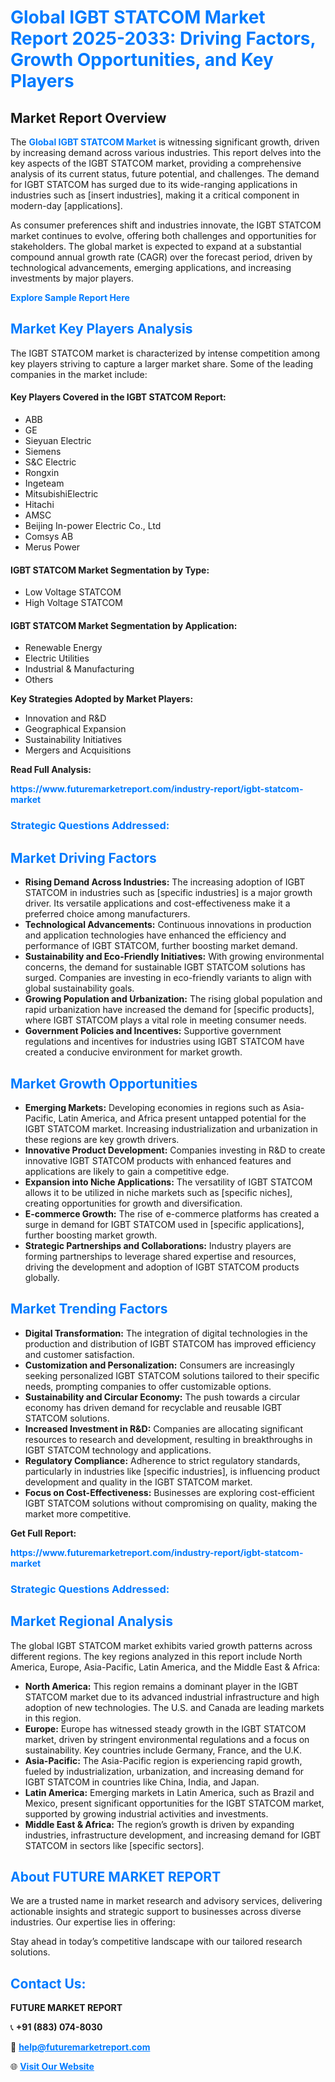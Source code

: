 <h1 style="color: #007BFF;">Global IGBT STATCOM Market Report 2025-2033: Driving Factors, Growth Opportunities, and Key Players</h1>

<section id="overview">
<h2>Market Report Overview</h2>
<p>The <a href="https://www.futuremarketreport.com/industry-report/igbt-statcom-market" style="color: #007BFF; text-decoration: none;"><strong>Global IGBT STATCOM Market</strong></a> is witnessing significant growth, driven by increasing demand across various industries. This report delves into the key aspects of the IGBT STATCOM market, providing a comprehensive analysis of its current status, future potential, and challenges. The demand for IGBT STATCOM has surged due to its wide-ranging applications in industries such as [insert industries], making it a critical component in modern-day [applications].</p>
<p>As consumer preferences shift and industries innovate, the IGBT STATCOM market continues to evolve, offering both challenges and opportunities for stakeholders. The global market is expected to expand at a substantial compound annual growth rate (CAGR) over the forecast period, driven by technological advancements, emerging applications, and increasing investments by major players.</p>
</section>

<section id="overview">
<p><a href="https://www.futuremarketreport.com/request-sample/reportId=82034" style="color: #007BFF; text-decoration: none;"><strong>Explore Sample Report Here</strong></a></p>
</section>

<section id="key-players">
<h2 style="color: #007BFF;">Market Key Players Analysis</h2>
<p>The IGBT STATCOM market is characterized by intense competition among key players striving to capture a larger market share. Some of the leading companies in the market include:</p>
<h4>Key Players Covered in the IGBT STATCOM Report:</h4>
<ul><li>ABB</li><li>GE</li><li>Sieyuan Electric</li><li>Siemens</li><li>S&amp;C Electric</li><li>Rongxin</li><li>Ingeteam</li><li>MitsubishiElectric</li><li>Hitachi</li><li>AMSC</li><li>Beijing In-power Electric Co., Ltd</li><li>Comsys AB</li><li>Merus Power</li></ul>
<h4>IGBT STATCOM Market Segmentation by Type:</h4>
<ul><li>Low Voltage STATCOM</li><li>High Voltage STATCOM</li></ul>

<h4>IGBT STATCOM Market Segmentation by Application:</h4>
<ul><li>Renewable Energy</li><li>Electric Utilities</li><li>Industrial &amp; Manufacturing</li><li>Others</li></ul>
<p><strong>Key Strategies Adopted by Market Players:</strong></p>
<ul>
<li>Innovation and R&D</li>
<li>Geographical Expansion</li>
<li>Sustainability Initiatives</li>
<li>Mergers and Acquisitions</li>
</ul>
</section>

<section>
<p><strong>Read Full Analysis: </strong></p><a href="https://www.futuremarketreport.com/industry-report/igbt-statcom-market" style="color: #007BFF; text-decoration: none;"><strong>https://www.futuremarketreport.com/industry-report/igbt-statcom-market</strong></a>
<h3 style="color: #007BFF;">Strategic Questions Addressed:</h3>
</section>

<section id="driving-factors">
<h2 style="color: #007BFF;">Market Driving Factors</h2>
<ul>
<li><strong>Rising Demand Across Industries:</strong> The increasing adoption of IGBT STATCOM in industries such as [specific industries] is a major growth driver. Its versatile applications and cost-effectiveness make it a preferred choice among manufacturers.</li>
<li><strong>Technological Advancements:</strong> Continuous innovations in production and application technologies have enhanced the efficiency and performance of IGBT STATCOM, further boosting market demand.</li>
<li><strong>Sustainability and Eco-Friendly Initiatives:</strong> With growing environmental concerns, the demand for sustainable IGBT STATCOM solutions has surged. Companies are investing in eco-friendly variants to align with global sustainability goals.</li>
<li><strong>Growing Population and Urbanization:</strong> The rising global population and rapid urbanization have increased the demand for [specific products], where IGBT STATCOM plays a vital role in meeting consumer needs.</li>
<li><strong>Government Policies and Incentives:</strong> Supportive government regulations and incentives for industries using IGBT STATCOM have created a conducive environment for market growth.</li>
</ul>
</section>

<section id="growth-opportunities">
<h2 style="color: #007BFF;">Market Growth Opportunities</h2>
<ul>
<li><strong>Emerging Markets:</strong> Developing economies in regions such as Asia-Pacific, Latin America, and Africa present untapped potential for the IGBT STATCOM market. Increasing industrialization and urbanization in these regions are key growth drivers.</li>
<li><strong>Innovative Product Development:</strong> Companies investing in R&D to create innovative IGBT STATCOM products with enhanced features and applications are likely to gain a competitive edge.</li>
<li><strong>Expansion into Niche Applications:</strong> The versatility of IGBT STATCOM allows it to be utilized in niche markets such as [specific niches], creating opportunities for growth and diversification.</li>
<li><strong>E-commerce Growth:</strong> The rise of e-commerce platforms has created a surge in demand for IGBT STATCOM used in [specific applications], further boosting market growth.</li>
<li><strong>Strategic Partnerships and Collaborations:</strong> Industry players are forming partnerships to leverage shared expertise and resources, driving the development and adoption of IGBT STATCOM products globally.</li>
</ul>
</section>

<section id="trending-factors">
<h2 style="color: #007BFF;">Market Trending Factors</h2>
<ul>
<li><strong>Digital Transformation:</strong> The integration of digital technologies in the production and distribution of IGBT STATCOM has improved efficiency and customer satisfaction.</li>
<li><strong>Customization and Personalization:</strong> Consumers are increasingly seeking personalized IGBT STATCOM solutions tailored to their specific needs, prompting companies to offer customizable options.</li>
<li><strong>Sustainability and Circular Economy:</strong> The push towards a circular economy has driven demand for recyclable and reusable IGBT STATCOM solutions.</li>
<li><strong>Increased Investment in R&D:</strong> Companies are allocating significant resources to research and development, resulting in breakthroughs in IGBT STATCOM technology and applications.</li>
<li><strong>Regulatory Compliance:</strong> Adherence to strict regulatory standards, particularly in industries like [specific industries], is influencing product development and quality in the IGBT STATCOM market.</li>
<li><strong>Focus on Cost-Effectiveness:</strong> Businesses are exploring cost-efficient IGBT STATCOM solutions without compromising on quality, making the market more competitive.</li>
</ul>
</section>

<section>
<p><strong>Get Full Report: </strong></p><a href="https://www.futuremarketreport.com/industry-report/igbt-statcom-market" style="color: #007BFF; text-decoration: none;"><strong>https://www.futuremarketreport.com/industry-report/igbt-statcom-market</strong></a>
<h3 style="color: #007BFF;">Strategic Questions Addressed:</h3>
</section>


<section id="regional-analysis">
<h2 style="color: #007BFF;">Market Regional Analysis</h2>
<p>The global IGBT STATCOM market exhibits varied growth patterns across different regions. The key regions analyzed in this report include North America, Europe, Asia-Pacific, Latin America, and the Middle East & Africa:</p>
<ul>
<li><strong>North America:</strong> This region remains a dominant player in the IGBT STATCOM market due to its advanced industrial infrastructure and high adoption of new technologies. The U.S. and Canada are leading markets in this region.</li>
<li><strong>Europe:</strong> Europe has witnessed steady growth in the IGBT STATCOM market, driven by stringent environmental regulations and a focus on sustainability. Key countries include Germany, France, and the U.K.</li>
<li><strong>Asia-Pacific:</strong> The Asia-Pacific region is experiencing rapid growth, fueled by industrialization, urbanization, and increasing demand for IGBT STATCOM in countries like China, India, and Japan.</li>
<li><strong>Latin America:</strong> Emerging markets in Latin America, such as Brazil and Mexico, present significant opportunities for the IGBT STATCOM market, supported by growing industrial activities and investments.</li>
<li><strong>Middle East & Africa:</strong> The region’s growth is driven by expanding industries, infrastructure development, and increasing demand for IGBT STATCOM in sectors like [specific sectors].</li>
</ul>
</section>

<footer>
<h2 style="color: #007BFF;">About FUTURE MARKET REPORT</h2>
<p>We are a trusted name in market research and advisory services, delivering actionable insights and strategic support to businesses across diverse industries. Our expertise lies in offering:</p>

<p>Stay ahead in today’s competitive landscape with our tailored research solutions.</p>

<h2 style="color: #007BFF;">Contact Us:</h2>
<p><strong>FUTURE MARKET REPORT</strong></p>
<p>📞 <strong>+91 (883) 074-8030</strong></p>
<p>📧 <strong><a href="mailto:help@futuremarketreport.com" style="color: #007BFF;">help@futuremarketreport.com</a></strong></p>
<p>🌐 <strong><a href="https://www.futuremarketreport.com/" style="color: #007BFF;">Visit Our Website</a></strong></p>
</footer>